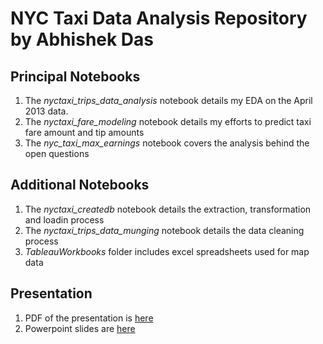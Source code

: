 # NYC Taxi Data Analysis Repository by Abhishek Das

## Principal Notebooks

1. The *nyctaxi_trips_data_analysis* notebook details my EDA on the April 2013 data.
2. The *nyctaxi_fare_modeling* notebook details my efforts to predict taxi fare amount and tip amounts
3. The *nyc_taxi_max_earnings* notebook covers the analysis behind the open questions

## Additional Notebooks

1. The *nyctaxi_createdb* notebook details the extraction, transformation and loadin process
2. The *nyctaxi_trips_data_munging* notebook details the data cleaning process
3. *TableauWorkbooks* folder includes excel spreadsheets used for map data

## Presentation

1. PDF of the presentation is [here](https://factorwonk.github.io/ADasTaxiNYC.pdf)
2. Powerpoint slides are [here](https://factorwonk.github.io/ADasTaxiNYC.pptx)

